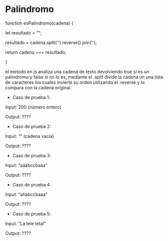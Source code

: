 # Palindromo

function esPalindromo(cadena) {

let resultado = "";

resultado = cadena.split('').reverse().join('');

return cadena === resultado;

}

el metodo en js analiza una cadena de texto devolviendo true si es un palindromo y false si no lo es, mediante el .split divide la cadena un una lista de caracteres los cuales invierte su orden utilizando el .reverse y lo compara con la cadena original.

- Caso de prueba 1:

Input: 200 (número entero)

Output: ????

- Caso de prueba 2:

Input: “” (cadena vacía)

Output: ????

- Caso de prueba 3:

Input: “aaabccbaaa”

Output: ????

- Caso de prueba 4:

Input: “ahabccbaaa”

Output: ????

- Caso de prueba 5:

Input: “La tele letal”

Output: ????
